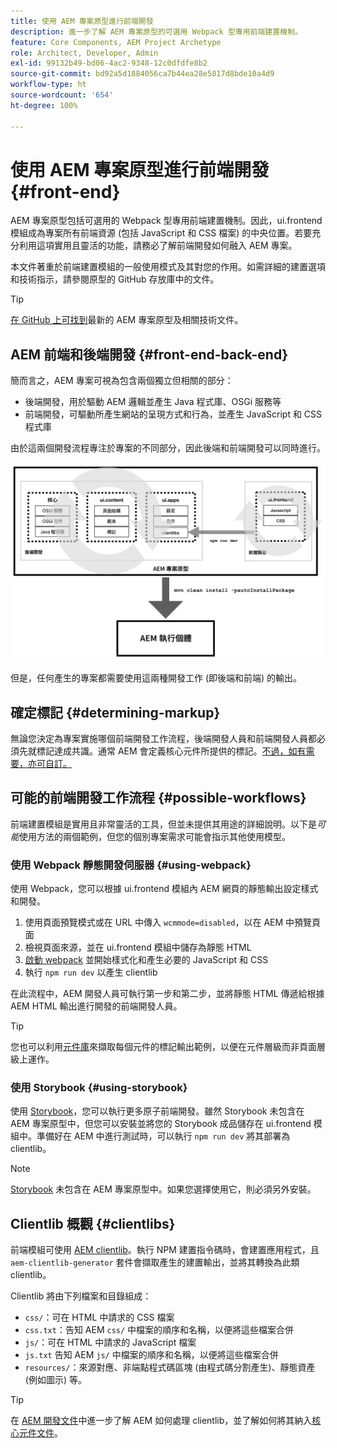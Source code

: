 ```yaml
---
title: 使用 AEM 專案原型進行前端開發
description: 進一步了解 AEM 專案原型的可選用 Webpack 型專用前端建置機制。
feature: Core Components, AEM Project Archetype
role: Architect, Developer, Admin
exl-id: 99132b49-bd06-4ac2-9348-12c0dfdfe8b2
source-git-commit: bd92a5d1884056ca7b44ea28e5817d8bde10a4d9
workflow-type: ht
source-wordcount: '654'
ht-degree: 100%

---
```



# 使用 AEM 專案原型進行前端開發 {#front-end}

AEM 專案原型包括可選用的 Webpack 型專用前端建置機制。因此，ui.frontend 模組成為專案所有前端資源 (包括 JavaScript 和 CSS 檔案) 的中央位置。若要充分利用這項實用且靈活的功能，請務必了解前端開發如何融入 AEM 專案。

本文件著重於前端建置模組的一般使用模式及其對您的作用。如需詳細的建置選項和技術指示，請參閱原型的 GitHub 存放庫中的文件。

>[!TIP]
>
>[在 GitHub 上可找到](https://github.com/adobe/aem-project-archetype)最新的 AEM 專案原型及相關技術文件。

## AEM 前端和後端開發 {#front-end-back-end}

簡而言之，AEM 專案可視為包含兩個獨立但相關的部分：

* 後端開發，用於驅動 AEM 邏輯並產生 Java 程式庫、OSGi 服務等
* 前端開發，可驅動所產生網站的呈現方式和行為，並產生 JavaScript 和 CSS 程式庫

由於這兩個開發流程專注於專案的不同部分，因此後端和前端開發可以同時進行。

![前端工作流程圖](/help/assets/front-end-flow.png)

但是，任何產生的專案都需要使用這兩種開發工作 (即後端和前端) 的輸出。

## 確定標記 {#determining-markup}

無論您決定為專案實施哪個前端開發工作流程，後端開發人員和前端開發人員都必須先就標記達成共識。通常 AEM 會定義核心元件所提供的標記。[不過，如有需要，亦可自訂。](/help/developing/customizing.md#customizing-the-markup)

## 可能的前端開發工作流程 {#possible-workflows}

前端建置模組是實用且非常靈活的工具，但並未提供其用途的詳細說明。以下是&#x200B;*可能*&#x200B;使用方法的兩個範例，但您的個別專案需求可能會指示其他使用模型。

### 使用 Webpack 靜態開發伺服器 {#using-webpack}

使用 Webpack，您可以根據 ui.frontend 模組內 AEM 網頁的靜態輸出設定樣式和開發。

1. 使用頁面預覽模式或在 URL 中傳入 `wcmmode=disabled`，以在 AEM 中預覽頁面
1. 檢視頁面來源，並在 ui.frontend 模組中儲存為靜態 HTML
1. [啟動 webpack](#webpack-dev-server) 並開始樣式化和產生必要的 JavaScript 和 CSS
1. 執行 `npm run dev` 以產生 clientlib

在此流程中，AEM 開發人員可執行第一步和第二步，並將靜態 HTML 傳遞給根據 AEM HTML 輸出進行開發的前端開發人員。

>[!TIP]
>
>您也可以利用[元件庫](https://adobe.com/go/aem_cmp_library)來擷取每個元件的標記輸出範例，以便在元件層級而非頁面層級上運作。

### 使用 Storybook {#using-storybook}

使用 [Storybook](https://storybook.js.org)，您可以執行更多原子前端開發。雖然 Storybook 未包含在 AEM 專案原型中，但您可以安裝並將您的 Storybook 成品儲存在 ui.frontend 模組中。準備好在 AEM 中進行測試時，可以執行 `npm run dev` 將其部署為 clientlib。

>[!NOTE]
>
>[Storybook](https://storybook.js.org) 未包含在 AEM 專案原型中。如果您選擇使用它，則必須另外安裝。

## Clientlib 概觀 {#clientlibs}

前端模組可使用 [AEM clientlib](https://experienceleague.adobe.com/docs/experience-manager-cloud-service/implementing/developing/full-stack/clientlibs.html)。執行 NPM 建置指令碼時，會建置應用程式，且 `aem-clientlib-generator` 套件會擷取產生的建置輸出，並將其轉換為此類 clientlib。

Clientlib 將由下列檔案和目錄組成：

* `css/`：可在 HTML 中請求的 CSS 檔案
* `css.txt`：告知 AEM `css/` 中檔案的順序和名稱，以便將這些檔案合併
* `js/`：可在 HTML 中請求的 JavaScript 檔案
* `js.txt` 告知 AEM `js/` 中檔案的順序和名稱，以便將這些檔案合併
* `resources/`：來源對應、非端點程式碼區塊 (由程式碼分割產生)、靜態資產 (例如圖示) 等。

>[!TIP]
>
>在 [AEM 開發文件](https://experienceleague.adobe.com/docs/experience-manager-cloud-service/implementing/developing/full-stack/clientlibs.html)中進一步了解 AEM 如何處理 clientlib，並了解如何將其納入[核心元件文件](/help/developing/including-clientlibs.md)。
